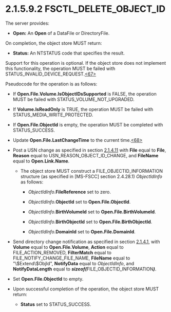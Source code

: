 <html dir="LTR" xmlns:mshelp="http://msdn.microsoft.com/mshelp" xmlns:ddue="http://ddue.schemas.microsoft.com/authoring/2003/5" xmlns:xlink="http://www.w3.org/1999/xlink" xmlns:tool="http://www.microsoft.com/tooltip">
    <head>
        <meta http-equiv="Content-Type" content="text/html; CHARSET=utf-8"></meta>
        <meta name="save" content="history"></meta>
        <title>2.1.5.9.2 FSCTL_DELETE_OBJECT_ID</title>
        <xml>
            <mshelp:toctitle title="2.1.5.9.2 FSCTL_DELETE_OBJECT_ID"></mshelp:toctitle>
            <mshelp:rltitle title="[MS-FSA]: FSCTL_DELETE_OBJECT_ID"></mshelp:rltitle>
            <mshelp:keyword index="A" term="9f4a0b6d-3680-40c2-afea-af6505b9259e"></mshelp:keyword>
            <mshelp:attr name="DCSext.ContentType" value="open specification"></mshelp:attr>
            <mshelp:attr name="AssetID" value="9f4a0b6d-3680-40c2-afea-af6505b9259e"></mshelp:attr>
            <mshelp:attr name="TopicType" value="kbRef"></mshelp:attr>
            <mshelp:attr name="DCSext.Title" value="[MS-FSA]: FSCTL_DELETE_OBJECT_ID" />
        </xml>
    </head>
    <body>
        <div id="header">
            <h1 class="heading">2.1.5.9.2 FSCTL_DELETE_OBJECT_ID</h1>
        </div>
        <div id="mainSection">
            <div id="mainBody">
                <div id="allHistory" class="saveHistory"></div>
                <div id="sectionSection0" class="section" name="collapseableSection">
                    

<p>The server provides:</p>

<ul><li><p><span><span> 
</span></span><b>Open:</b> An <b>Open</b> of a DataFile or DirectoryFile.</p>

</li></ul><p>On completion, the object store MUST return:</p>

<ul><li><p><span><span> 
</span></span><b>Status:</b> An NTSTATUS code that specifies the result.</p>

</li></ul><p>Support for this operation is optional. If the object store
does not implement this functionality, the operation MUST be failed with
STATUS_INVALID_DEVICE_REQUEST.<a id="Appendix_A_Target_67"></a><a href="4e3695bd-7574-4f24-a223-b4679c065b63.html#Appendix_A_67" aria-label="Product behavior note 67">&lt;67&gt;</a></p>

<p>Pseudocode for the operation is as follows:</p>

<ul><li><p><span><span> 
</span></span>If <b>Open.File.Volume.IsObjectIDsSupported</b> is FALSE, the
operation MUST be failed with STATUS_VOLUME_NOT_UPGRADED.</p>

</li><li><p><span><span> 
</span></span>If <b>Volume.IsReadOnly</b> is TRUE, the operation MUST be failed
with STATUS_MEDIA_WRITE_PROTECTED.</p>

</li><li><p><span><span> 
</span></span>If <b>Open.File.ObjectId</b> is empty, the operation MUST be
completed with STATUS_SUCCESS.</p>

</li><li><p><span><span> 
</span></span>Update <b>Open.File.LastChangeTime</b> to the current time.<a id="Appendix_A_Target_68"></a><a href="4e3695bd-7574-4f24-a223-b4679c065b63.html#Appendix_A_68" aria-label="Product behavior note 68">&lt;68&gt;</a></p>

</li><li><p><span><span> 
</span></span>Post a USN change as specified in section <a href="2c897c5e-b29e-464d-825f-565ff587f7f1.html">2.1.4.11</a> with <b>File</b>
equal to <b>File</b>, <b>Reason</b> equal to USN_REASON_OBJECT_ID_CHANGE, and <b>FileName</b>
equal to <b>Open.Link.Name</b>. </p>

<ul><li><p><span><span>  </span></span>The
object store MUST construct a FILE_OBJECTID_INFORMATION structure (as specified
in <mshelp:link keywords="efbfe127-73ad-4140-9967-ec6500e66d5e" tabindex="0">[MS-FSCC]</mshelp:link>
section <mshelp:link keywords="63cdde16-85ac-480c-95bf-0bb8f5f09de8" tabindex="0">2.4.28.1</mshelp:link>)
<i>ObjectIdInfo</i> as follows:</p>

<ul><li><p><span><span> 
</span></span><i>ObjectIdInfo</i>.<b>FileReference</b> set to zero.</p>

</li><li><p><span><span> 
</span></span><i>ObjectIdInfo</i>.<b>ObjectId</b> set to<b> Open.File.ObjectId</b>.</p>

</li><li><p><span><span> 
</span></span><i>ObjectIdInfo</i>.<b>BirthVolumeId</b> set to <b>Open.File.BirthVolumeId</b>.</p>

</li><li><p><span><span> 
</span></span><i>ObjectIdInfo</i>.<b>BirthObjectId</b> set to <b>Open.File.BirthObjectId</b>.</p>

</li><li><p><span><span> 
</span></span><i>ObjectIdInfo</i>.<b>DomainId</b> set to <b>Open.File.DomainId</b>.</p>

</li></ul></li></ul></li><li><p><span><span> 
</span></span>Send directory change notification as specified in section <a href="7f757efa-ba81-4c0e-a4c7-d11d7beed109.html">2.1.4.1</a>, with <b>Volume</b>
equal to <b>Open.File.Volume</b>, <b>Action</b> equal to FILE_ACTION_REMOVED, <b>FilterMatch</b>
equal to FILE_NOTIFY_CHANGE_FILE_NAME, <b>FileName</b> equal to
&quot;\$Extend\$ObjId&quot;, <b>NotifyData</b> equal to <i>ObjectIdInfo</i>,
and <b>NotifyDataLength</b> equal to <b><i>sizeof(</i></b>FILE_OBJECTID_INFORMATION<b><i>)</i></b>.</p>

</li><li><p><span><span> 
</span></span>Set <b>Open.File.ObjectId</b> to empty.</p>

</li><li><p><span><span> 
</span></span>Upon successful completion of the operation, the object store
MUST return:</p>

<ul><li><p><span><span>  </span></span><b>Status</b>
set to STATUS_SUCCESS.</p>

</li></ul></li></ul>
                </div>
            </div>
        </div>
    </body>
</html>
